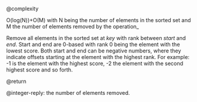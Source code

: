 @complexity

O(log(N))+O(M) with N being the number of elements in the
sorted set and M the number of elements removed by the operation_

Remove all elements in the sorted set at _key_ with rank between _start_ and _end_. Start and end are 0-based with rank 0 being the element with the lowest score. Both start and end can be negative numbers, where they indicate offsets starting at the element with the highest rank. For example: -1 is the element with the highest score, -2 the element with the second highest score and so forth.

@return

@integer-reply: the number of elements removed.



[1]: /p/redis/wiki/ReplyTypes
